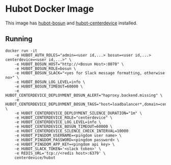 # Hubot Docker Image

This image has [hubot-bosun](https://github.com/lukaspustina/hubot-bosun) and [hubot-centerdevice](https://github.com/centerdevice/hubot-centerdevice) installed.

## Running

```
docker run -it
    -e HUBOT_AUTH_ROLES="admin=<user id,...> bosun=<user id,...> centerdevice=<user id,...>" \
    -e HUBOT_BOSUN_HOST="http://<Bosun Host>:8070" \
    -e HUBOT_BOSUN_ROLE=bosun \
    -e HUBOT_BOSUN_SLACK="<yes for Slack message formatting, otherwise no>" \
    -e HUBOT_BOSUN_LOG_LEVEL=info \
    -e HUBOT_BOSUN_TIMEOUT=60000 \
    -e HUBOT_CENTERDEVICE_DEPLOYMENT_BOSUN_ALERT="haproxy.backend.missing" \
    -e HUBOT_CENTERDEVICE_DEPLOYMENT_BOSUN_TAGS="host=loadbalancer*,domain=centerdevice.v.clusterb.centerdevice.local" \
    -e HUBOT_CENTERDEVICE_DEPLOYMENT_SILENCE_DURATION="1m" \
    -e HUBOT_CENTERDEVICE_ROLE="centerdevice" \
    -e HUBOT_CENTERDEVICE_LOG_LEVEL=info \
    -e HUBOT_CENTERDEVICE_BOSUN_TIMEOUT=60000 \
    -e HUBOT_CENTERDEVICE_SILENCE_CHECK_INTERVAL=10000
    -e HUBOT_PINGDOM_USERNAME=<pingdom user name> \
    -e HUBOT_PINGDOM_PASSWORD=<pingdom password> \
    -e HUBOT_PINGDOM_APP_KEY=<pingdom api key> \
    -e HUBOT_SLACK_TOKEN='<slack token>' \
    -e REDIS_URL='tcp://<redis host>:6379' \
    centerdevice/hubot
```

